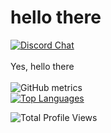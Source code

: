 # hello there
[![Discord Chat](https://img.shields.io/discord/719349880979587117.svg)](https://discord.gg/) 
<br>
<br>
Yes, hello there 
<br>
<br>
![GitHub metrics](https://metrics.lecoq.io/BluCobalt)
<br>
[![Top Languages](https://github-readme-stats.vercel.app/api/top-langs/?username=blucobalt&theme=cobalt)](https://github.com/anuraghazra/github-readme-stats)

![Total Profile Views](https://profile-counter.glitch.me/BluCobalt/count.svg)
